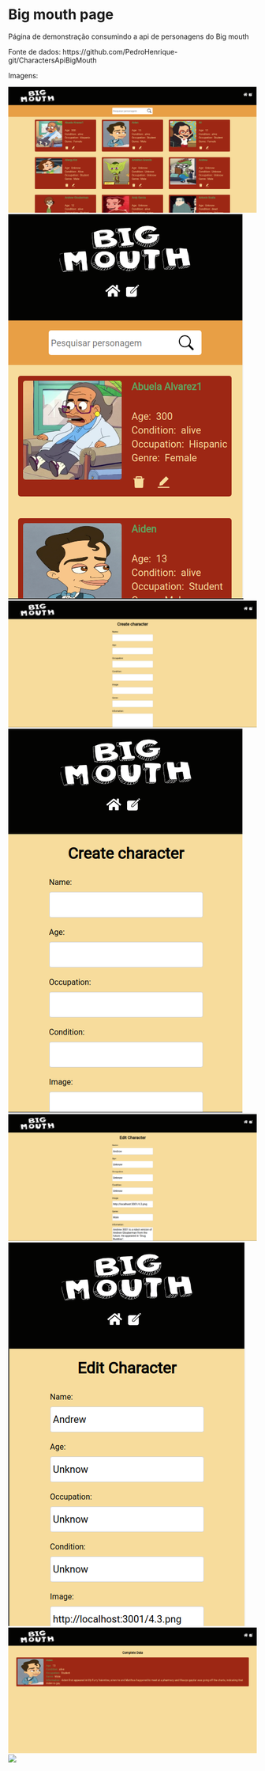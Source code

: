 <h1>Big mouth page</h1>

<p>Página de demonstração consumindo a api de personagens do Big mouth</p>
<p>Fonte de dados: https://github.com/PedroHenrique-git/CharactersApiBigMouth</p>

<p>Imagens: </p>

<img src="/src/images/desktop_principal_page.png">
<img src="/src/images/mobile_principal_page.png">
<img src="/src/images/desktop_create_page.png">
<img src="/src/images/mobile_create_page.png">
<img src="/src/images/desktop_edit_page.png">
<img src="/src/images/mobile_edit_page.png">
<img src="/src/images/desktop_individual_page.png">
<img src="/src/images/mobile.png">
